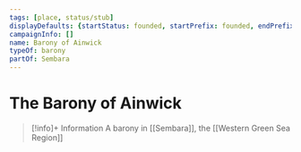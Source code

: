 ```yaml
---
tags: [place, status/stub]
displayDefaults: {startStatus: founded, startPrefix: founded, endPrefix: destroyed, endStatus: destroyed}
campaignInfo: []
name: Barony of Ainwick
typeOf: barony
partOf: Sembara
---
```

# The Barony of Ainwick
>[!info]+ Information
> A barony in [[Sembara]], the [[Western Green Sea Region]]

